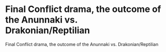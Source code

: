 # Final Conflict drama, the outcome of the Anunnaki vs. Drakonian/Reptilian

Final Conflict drama, the outcome of the Anunnaki vs. Drakonian/Reptilian